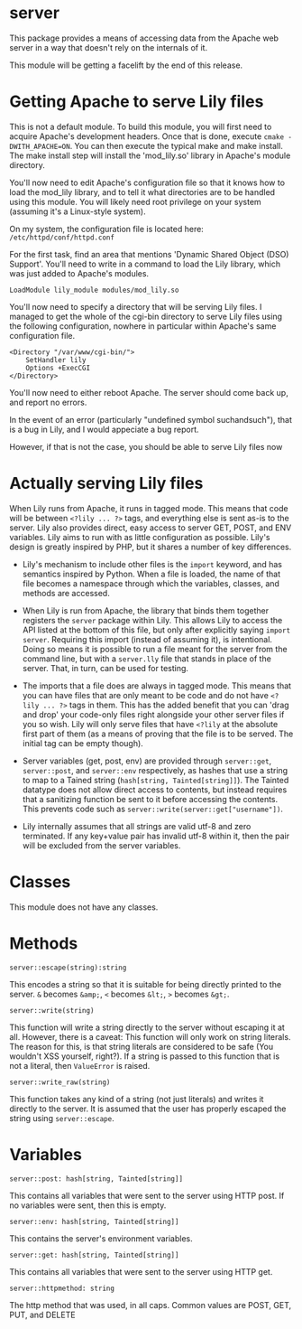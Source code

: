 server
======

This package provides a means of accessing data from the Apache web server in a way that doesn't rely on the internals of it.

This module will be getting a facelift by the end of this release.

# Getting Apache to serve Lily files

This is not a default module. To build this module, you will first need to acquire Apache's development headers. Once that is done, execute `cmake -DWITH_APACHE=ON`. You can then execute the typical make and make install. The make install step will install the 'mod_lily.so' library in Apache's module directory.

You'll now need to edit Apache's configuration file so that it knows how to load the mod_lily library, and to tell it what directories are to be handled using this module. You will likely need root privilege on your system (assuming it's a Linux-style system).

On my system, the configuration file is located here: `/etc/httpd/conf/httpd.conf`

For the first task, find an area that mentions 'Dynamic Shared Object (DSO) Support'. You'll need to write in a command to load the Lily library, which was just added to Apache's modules.

`LoadModule lily_module modules/mod_lily.so`

You'll now need to specify a directory that will be serving Lily files. I managed to get the whole of the cgi-bin directory to serve Lily files using the following configuration, nowhere in particular within Apache's same configuration file.

```
<Directory "/var/www/cgi-bin/">
    SetHandler lily
    Options +ExecCGI
</Directory>
```

You'll now need to either reboot Apache. The server should come back up, and report no errors.

In the event of an error (particularly "undefined symbol suchandsuch"), that is a bug in Lily, and I would appeciate a bug report.

However, if that is not the case, you should be able to serve Lily files now

# Actually serving Lily files

When Lily runs from Apache, it runs in tagged mode. This means that code will be between `<?lily ... ?>` tags, and everything else is sent as-is to the server. Lily also provides direct, easy access to server GET, POST, and ENV variables. Lily aims to run with as little configuration as possible. Lily's design is greatly inspired by PHP, but it shares a number of key differences.

* Lily's mechanism to include other files is the `import` keyword, and has semantics inspired by Python. When a file is loaded, the name of that file becomes a namespace through which the variables, classes, and methods are accessed.

* When Lily is run from Apache, the library that binds them together registers the `server` package within Lily. This allows Lily to access the API listed at the bottom of this file, but only after explicitly saying `import server`. Requiring this import (instead of assuming it), is intentional. Doing so means it is possible to run a file meant for the server from the command line, but with a `server.lly` file that stands in place of the server. That, in turn, can be used for testing.

* The imports that a file does are always in tagged mode. This means that you can have files that are only meant to be code and do not have `<?lily ... ?>` tags in them. This has the added benefit that you can 'drag and drop' your code-only files right alongside your other server files if you so wish. Lily will only serve files that have `<?lily` at the absolute first part of them (as a means of proving that the file is to be served. The initial tag can be empty though).

* Server variables (get, post, env) are provided through `server::get`, `server::post`, and `server::env` respectively, as hashes that use a string to map to a Tained string (`hash[string, Tainted[string]]`). The Tainted datatype does not allow direct access to contents, but instead requires that a sanitizing function be sent to it before accessing the contents. This prevents code such as `server::write(server::get["username"])`.

* Lily internally assumes that all strings are valid utf-8 and zero terminated. If any key+value pair has invalid utf-8 within it, then the pair will be excluded from the server variables.

# Classes

This module does not have any classes.

# Methods

`server::escape(string):string`

This encodes a string so that it is suitable for being directly printed to the server. `&` becomes `&amp;`, `<` becomes `&lt;`, `>` becomes `&gt;`.


`server::write(string)`

This function will write a string directly to the server without escaping it at all. However, there is a caveat: This function will only work on string literals. The reason for this, is that string literals are considered to be safe (You wouldn't XSS yourself, right?). If a string is passed to this function that is not a literal, then `ValueError` is raised.


`server::write_raw(string)`

This function takes any kind of a string (not just literals) and writes it directly to the server. It is assumed that the user has properly escaped the string using `server::escape`.


# Variables

`server::post: hash[string, Tainted[string]]`

This contains all variables that were sent to the server using HTTP post. If no variables were sent, then this is empty.


`server::env: hash[string, Tainted[string]]`

This contains the server's environment variables.


`server::get: hash[string, Tainted[string]]`

This contains all variables that were sent to the server using HTTP get.


`server::httpmethod: string`

The http method that was used, in all caps. Common values are POST, GET, PUT, and DELETE
